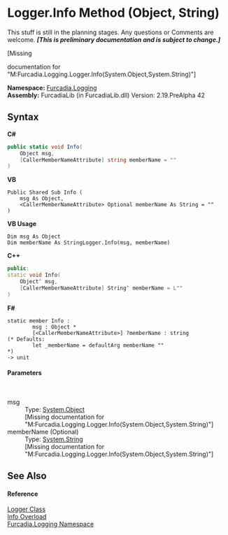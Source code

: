 # Logger.Info Method (Object, String)
This stuff is still in the planning stages. Any questions or Comments are welcome. _**\[This is preliminary documentation and is subject to change.\]**_

\[Missing <summary> documentation for "M:Furcadia.Logging.Logger.Info(System.Object,System.String)"\]

**Namespace:**&nbsp;<a href="N_Furcadia_Logging">Furcadia.Logging</a><br />**Assembly:**&nbsp;FurcadiaLib (in FurcadiaLib.dll) Version: 2.19.PreAlpha 42

## Syntax

**C#**<br />
``` C#
public static void Info(
	Object msg,
	[CallerMemberNameAttribute] string memberName = ""
)
```

**VB**<br />
``` VB
Public Shared Sub Info ( 
	msg As Object,
	<CallerMemberNameAttribute> Optional memberName As String = ""
)
```

**VB Usage**<br />
``` VB Usage
Dim msg As Object
Dim memberName As StringLogger.Info(msg, memberName)
```

**C++**<br />
``` C++
public:
static void Info(
	Object^ msg, 
	[CallerMemberNameAttribute] String^ memberName = L""
)
```

**F#**<br />
``` F#
static member Info : 
        msg : Object * 
        [<CallerMemberNameAttribute>] ?memberName : string 
(* Defaults:
        let _memberName = defaultArg memberName ""
*)
-> unit 

```


#### Parameters
&nbsp;<dl><dt>msg</dt><dd>Type: <a href="http://msdn2.microsoft.com/en-us/library/e5kfa45b" target="_blank">System.Object</a><br />\[Missing <param name="msg"/> documentation for "M:Furcadia.Logging.Logger.Info(System.Object,System.String)"\]</dd><dt>memberName (Optional)</dt><dd>Type: <a href="http://msdn2.microsoft.com/en-us/library/s1wwdcbf" target="_blank">System.String</a><br />\[Missing <param name="memberName"/> documentation for "M:Furcadia.Logging.Logger.Info(System.Object,System.String)"\]</dd></dl>

## See Also


#### Reference
<a href="T_Furcadia_Logging_Logger">Logger Class</a><br /><a href="Overload_Furcadia_Logging_Logger_Info">Info Overload</a><br /><a href="N_Furcadia_Logging">Furcadia.Logging Namespace</a><br />